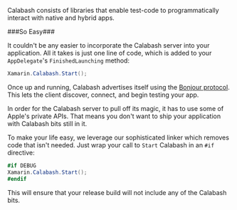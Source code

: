Calabash consists of libraries that enable test-code to programmatically interact with native and hybrid apps. 

###So Easy###

It couldn't be any easier to incorporate the Calabash server into your application. All it takes is just one line of code, which is added to your `AppDelegate`'s `FinishedLaunching` method:

```csharp
Xamarin.Calabash.Start();
```

Once up and running, Calabash advertises itself using the [Bonjour protocol](https://developer.apple.com/bonjour/). This lets the client discover, connect, and begin testing your app.

In order for the Calabash server to pull off its magic, it has to use some of Apple's private APIs. That means you don't want to ship your application with Calabash bits still in it.

To make your life easy, we leverage our sophisticated linker which removes code that isn't needed. Just wrap your call to `Start` Calabash in an `#if` directive:

```csharp
#if DEBUG
Xamarin.Calabash.Start();
#endif
```

This will ensure that your release build will not include any of the Calabash bits.